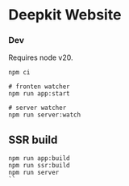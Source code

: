 # Deepkit Website

### Dev

Requires node v20.

```sj
npm ci

# fronten watcher
npm run app:start

# server watcher
npm run server:watch 
```

## SSR build

```
npm run app:build
npm run ssr:build
npm run server
``
